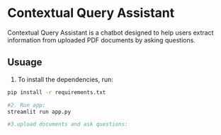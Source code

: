 # Contextual Query Assistant

Contextual Query Assistant is a chatbot designed to help users extract information from uploaded PDF documents by asking questions.

## Usuage

1. To install the dependencies, run:

```bash
pip install -r requirements.txt

#2. Run app:
streamlit run app.py

#3.upload documents and ask questions:

